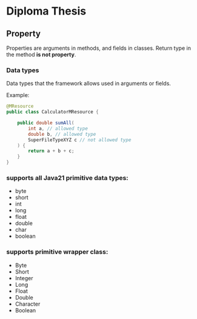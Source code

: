 # Diploma Thesis

## Property
Properties are arguments in methods, and fields in classes. Return type in the method **is not property**.

### Data types
Data types that the framework allows used in arguments or fields.

Example:

```java
@MResource
public class CalculatorMResource {

    public double sumAll(
        int a, // allowed type
        double b, // allowed type
        SuperFileTypeXYZ c // not allowed type
    ) {
        return a + b + c;
    }
}
```


### supports all Java21 primitive data types:
* byte 
* short
* int
* long
* float
* double
* char
* boolean

### supports primitive wrapper class:
* Byte
* Short
* Integer
* Long
* Float
* Double
* Character
* Boolean


